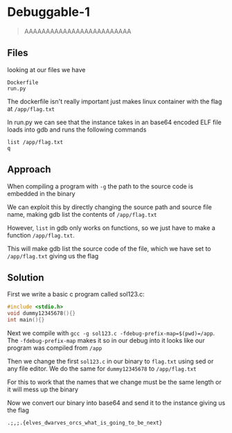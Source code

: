 # Debuggable-1

> AAAAAAAAAAAAAAAAAAAAAAAAA

## Files

looking at our files we have

```
Dockerfile
run.py
```
The dockerfile isn't really important just makes linux container with the flag at `/app/flag.txt`

In run.py we can see that the instance takes in an base64 encoded ELF file loads into gdb and runs the following commands
```
list /app/flag.txt
q
```

## Approach

When compiling a program with `-g` the path to the source code is embedded in the binary

We can exploit this by directly changing the source path and source file name, making gdb list the contents of `/app/flag.txt`

However, `list` in gdb only works on functions, so we just have to make a function `/app/flag.txt`.

This will make gdb list the source code of the file, which we have set to `/app/flag.txt` giving us the flag

## Solution

First we write a basic c program called sol123.c:
```c
#include <stdio.h>
void dummy12345678(){}
int main(){}
```

Next we compile with `gcc -g sol123.c -fdebug-prefix-map=$(pwd)=/app`. The `-fdebug-prefix-map` makes it so in our debug into it looks like our program was compiled from `/app`

Then we change the first `sol123.c` in our binary to `flag.txt` using sed or any file editor. We do the same for `dummy12345678` to `/app/flag.txt`

For this to work that the names that we change must be the same length or it will mess up the binary

Now we convert our binary into base64 and send it to the instance giving us the flag 

`.;,;.{elves_dwarves_orcs_what_is_going_to_be_next}`
